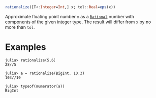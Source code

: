 ```julia
rationalize([T<:Integer=Int,] x; tol::Real=eps(x))
```

Approximate floating point number `x` as a [`Rational`](@ref) number with components of the given integer type. The result will differ from `x` by no more than `tol`.

# Examples

```jldoctest
julia> rationalize(5.6)
28//5

julia> a = rationalize(BigInt, 10.3)
103//10

julia> typeof(numerator(a))
BigInt
```
